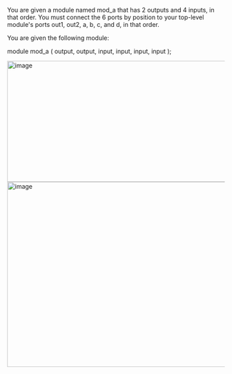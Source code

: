You are given a module named mod_a that has 2 outputs and 4 inputs, in that order. You must connect the 6 ports by position to your top-level module's ports out1, out2, a, b, c, and d, in that order.

You are given the following module:

module mod_a ( output, output, input, input, input, input );


<img width="733" height="281" alt="image" src="https://github.com/user-attachments/assets/9ff65283-69f8-4f4e-92ce-ededa2895620" />

<img width="686" height="430" alt="image" src="https://github.com/user-attachments/assets/98196a62-2057-4450-8664-8be69197039b" />
